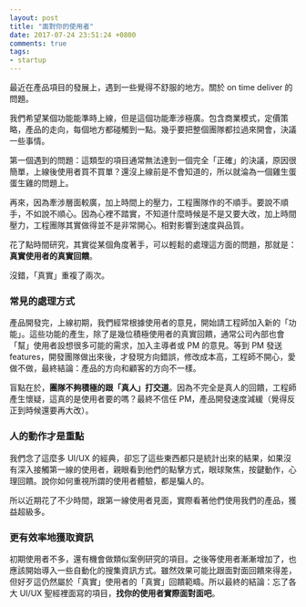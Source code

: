 ```yaml
---
layout: post
title: "面對你的使用者"
date: 2017-07-24 23:51:24 +0800
comments: true
tags:
- startup
---
```

最近在產品項目的發展上，遇到一些覺得不舒服的地方。關於 on time deliver 的問題。

我們希望某個功能能準時上線，但是這個功能牽涉極廣。包含商業模式，定價策略，產品的走向，每個地方都碰觸到一點。幾乎要把整個團隊都拉過來開會，決議一些事情。
<!-- more --> 
第一個遇到的問題：這類型的項目通常無法達到一個完全「正確」的決議，原因很簡單，上線後使用者買不買單？還沒上線前是不會知道的，所以就淪為一個雞生蛋蛋生雞的問題上。

再來，因為牽涉層面較廣，加上時間上的壓力，工程團隊作的不順手。要說不順手，不如說不順心。因為心裡不踏實，不知道什麼時候是不是又要大改，加上時間壓力，工程團隊其實做得並不是非常開心。相對影響到速度與品質。

花了點時間研究，其實從某個角度著手，可以輕鬆的處理這方面的問題，那就是：**真實使用者的真實回饋**。

沒錯，「真實」重複了兩次。

### 常見的處理方式

產品開發完，上線初期，我們經常根據使用者的意見，開始請工程師加入新的「功能」。這些功能的產生，除了是幾位積極使用者的真實回饋，通常公司內部也會「幫」使用者設想很多可能的需求，加入主導者或 PM 的意見。等到 PM 發送 features，開發團隊做出來後，才發現方向錯誤，修改成本高，工程師不開心，愛做不做，最終結論：產品的方向和顧客的方向不一樣。

盲點在於，**團隊不夠積極的跟「真人」打交道**。因為不完全是真人的回饋，工程師產生懷疑，這真的是使用者要的嗎？最終不信任 PM，產品開發速度減緩（覺得反正到時候還要再大改）。

### 人的動作才是重點

我們念了這麼多 UI/UX 的經典，卻忘了這些東西都只是統計出來的結果，如果沒有深入接觸第一線的使用者，親眼看到他們的點擊方式，眼球聚焦，按鍵動作，心理回饋。說你如何重視所謂的使用者體驗，都是騙人的。

所以近期花了不少時間，跟第一線使用者見面，實際看著他們使用我們的產品，獲益超級多。

### 更有效率地獲取資訊

初期使用者不多，還有機會做類似案例研究的項目。之後等使用者漸漸增加了，也應該開始導入一些自動化的搜集資訊方式。雖然效果可能比跟面對面回饋來得差，但好歹這仍然屬於「真實」使用者的「真實」回饋範疇。所以最終的結論：忘了各大 UI/UX 聖經裡面寫的項目，**找你的使用者實際面對面吧**。


